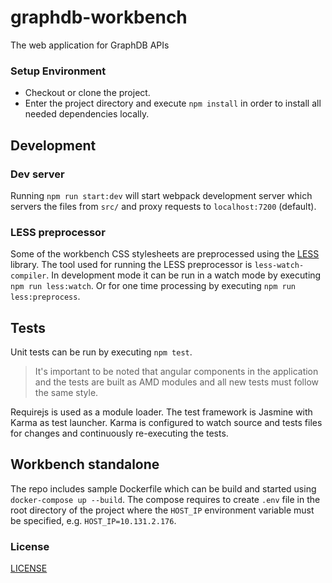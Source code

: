 # graphdb-workbench
The web application for GraphDB APIs


### Setup Environment

* Checkout or clone the project.
* Enter the project directory and execute `npm install` in order to install all 
needed dependencies locally.

## Development

### Dev server

Running `npm run start:dev` will start webpack development server which servers 
the files from `src/` and proxy requests to `localhost:7200` (default).

### LESS preprocessor

Some of the workbench CSS stylesheets are preprocessed using the [LESS](http://lesscss.org/)
library. The tool used for running the LESS preprocessor is `less-watch-compiler`.
In development mode it can be run in a watch mode by executing `npm run less:watch`. 
Or for one time processing by executing `npm run less:preprocess`.

## Tests

Unit tests can be run by executing `npm test`. 

> It's important to be noted that angular components in the application and the 
tests are built as AMD modules and all new tests must follow the same style. 

Requirejs is used as a module loader. The test framework is Jasmine with Karma 
as test launcher. Karma is configured to watch source and tests files for 
changes and continuously re-executing the tests.

## Workbench standalone

The repo includes sample Dockerfile which can be build and started using `docker-compose up --build`. 
The compose requires to create `.env` file in the root directory of the project where the `HOST_IP` environment variable 
must be specified, e.g. `HOST_IP=10.131.2.176`.

### License
[LICENSE](LICENSE)
